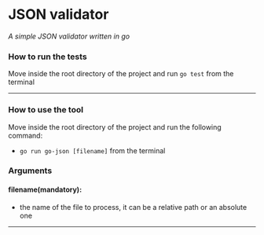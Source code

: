 JSON validator
==============

*A simple JSON validator written in go*

### How to run the tests

Move inside the root directory of the project and run `go test` from the terminal

---

### How to use the tool

Move inside the root directory of the project and run the following command:
* `go run go-json [filename]` from the terminal

### Arguments

#### filename(mandatory):

* the name of the file to process, it can be a relative path or an absolute one

---
